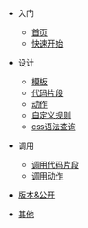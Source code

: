 - 入门

    - [首页](/zh-Hans/README)
    - [快速开始](/zh-Hans/快速开始)
- 设计
    - [模板](/zh-Hans/设计/模板)
    - [代码片段](/zh-Hans/设计/代码片段)
    - [动作](/zh-Hans/设计/动作)
    - [自定义规则](/zh-Hans/设计/自定义规则)
    - [css语法查询](/zh-Hans/设计/css语法查询)
- 调用
    - [调用代码片段](/zh-Hans/调用代码片段)
    - [调用动作](/zh-Hans/调用动作)
- [版本&公开](/zh-Hans/公开.md)
- [其他](/zh-Hans/其他.md)